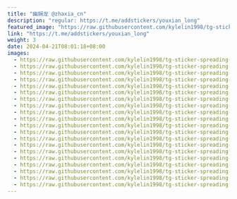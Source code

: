 ```yaml
---
title: "幽娴龙 @zhaxia_cn"
description: "regular: https://t.me/addstickers/youxian_long"
featured_image: "https://raw.githubusercontent.com/kylelin1998/tg-sticker-spreading-worldwide-images/main/img/91b4d790-5bde-468e-80e6-36fd166a9828.jpg"
link: "https://t.me/addstickers/youxian_long"
weight: 3
date: 2024-04-21T08:01:18+08:00
images:
  - https://raw.githubusercontent.com/kylelin1998/tg-sticker-spreading-worldwide-images/main/img/91b4d790-5bde-468e-80e6-36fd166a9828.jpg
  - https://raw.githubusercontent.com/kylelin1998/tg-sticker-spreading-worldwide-images/main/img/8e7f90aa-20c9-41aa-8cc9-f09a85de8d49.jpg
  - https://raw.githubusercontent.com/kylelin1998/tg-sticker-spreading-worldwide-images/main/img/684188a5-6e9a-4d41-9623-4f0a7515e7f7.jpg
  - https://raw.githubusercontent.com/kylelin1998/tg-sticker-spreading-worldwide-images/main/img/cc3c686d-7938-4c6b-8a35-a9af69f9bcd3.jpg
  - https://raw.githubusercontent.com/kylelin1998/tg-sticker-spreading-worldwide-images/main/img/d0f18bdf-80b8-45a4-8360-4a50a5dde6f8.jpg
  - https://raw.githubusercontent.com/kylelin1998/tg-sticker-spreading-worldwide-images/main/img/92091e70-c1ed-497f-9748-beeac3f4170f.jpg
  - https://raw.githubusercontent.com/kylelin1998/tg-sticker-spreading-worldwide-images/main/img/712abf53-7c93-4a13-954a-1b9bb851a3bd.jpg
  - https://raw.githubusercontent.com/kylelin1998/tg-sticker-spreading-worldwide-images/main/img/c6c5bc69-82fe-43b9-9e9d-ee352573421c.jpg
  - https://raw.githubusercontent.com/kylelin1998/tg-sticker-spreading-worldwide-images/main/img/dd0442f7-ee9d-4e85-85d0-fc763930d7aa.jpg
  - https://raw.githubusercontent.com/kylelin1998/tg-sticker-spreading-worldwide-images/main/img/21bd2909-ce48-494c-8e5d-4b9a0eba3260.jpg
  - https://raw.githubusercontent.com/kylelin1998/tg-sticker-spreading-worldwide-images/main/img/4e1182ea-693b-4707-a159-316df594c450.jpg
  - https://raw.githubusercontent.com/kylelin1998/tg-sticker-spreading-worldwide-images/main/img/1eec96a5-446f-4131-814b-780213453100.jpg
  - https://raw.githubusercontent.com/kylelin1998/tg-sticker-spreading-worldwide-images/main/img/8b7cd030-2dc3-4a16-b474-3f82abdc6b95.jpg
  - https://raw.githubusercontent.com/kylelin1998/tg-sticker-spreading-worldwide-images/main/img/1c7f0d86-fa47-4433-ad10-3009588ceb09.jpg
  - https://raw.githubusercontent.com/kylelin1998/tg-sticker-spreading-worldwide-images/main/img/0375773e-abe7-41a0-81b8-f074bfa19b4d.jpg
  - https://raw.githubusercontent.com/kylelin1998/tg-sticker-spreading-worldwide-images/main/img/74e4aae9-eb31-4c63-bd6e-df6e65b15982.jpg
  - https://raw.githubusercontent.com/kylelin1998/tg-sticker-spreading-worldwide-images/main/img/06023a5c-4193-45cc-af6c-1b62b55c0c3f.jpg
  - https://raw.githubusercontent.com/kylelin1998/tg-sticker-spreading-worldwide-images/main/img/38e371dc-9a07-48be-9a20-3a1bd6d56c28.jpg
  - https://raw.githubusercontent.com/kylelin1998/tg-sticker-spreading-worldwide-images/main/img/a23f0eb2-8769-4b5b-bec8-6d951e2128d5.jpg
  - https://raw.githubusercontent.com/kylelin1998/tg-sticker-spreading-worldwide-images/main/img/d07ba214-88e3-46b6-a4b7-373e0664b162.jpg
---
```


